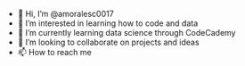 - 👋 Hi, I’m @amoralesc0017 
- 👀 I’m interested in learning how to code and data
- 🌱 I’m currently learning data science through CodeCademy
- 💞️ I’m looking to collaborate on projects and ideas
- 📫 How to reach me

<!---
amoralesc0017/amoralesc0017 is a ✨ special ✨ repository because its `README.md` (this file) appears on your GitHub profile.
You can click the Preview link to take a look at your changes.
--->
